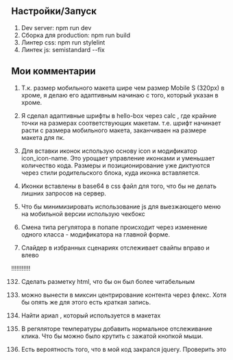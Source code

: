 ## Настройки/Запуск

1. Dev server: npm run dev
2. Сборка для production: npm run build
3. Линтер css: npm run stylelint
4. Линтек js: semistandard --fix

## Мои комментарии

1. Т.к. размер мобильного макета шире чем размер Mobile S (320px) в хроме, я делаю его адаптивным начинаю с того, который указан в хроме.

1. Я сделал адаптивные шрифты в hello-box через calc , где крайние точки на размерах соответствующих макетам. т.е. шрифт начинает расти с размера мобильного макета, заканчиваен на размере макета для пк.

1. Для вставки иконок использую основу icon и модификатор icon_icon-name. Это урощает управление иконками и уменьшает количество кода. Размеры и позиционирование уже диктуются через стили родительского блока, куда иконка вставляется.

1. Иконки вставлены в base64 в css файл для того, что бы не делать лишних запросов на сервер.

1. Что бы минимизировать использование js для выезжающего меню на мобильной версии использую чекбокс

1. Смена типа регулятора в попапе происходит через изменение одного класса - модификатора на главной форме.

1. Слайдер в избранных сценариях отслеживает свайпы вправо и влево

!!!!!!!!!!!

132. Сделать разметку html, что бы он был более читабельным
133. можно вынести в миксин центрирование контента через флекс. Хотя бы опять же для этого есть краткая запись.
134. Найти ариал , который используется в макетах
135. В регяляторе температуры добавить нормальное отслеживание клика. Что бы можно было крутить с зажатой кнопкой мыши.

136. Есть вероятность того, что в мой код закрался jquery. Проверить это
